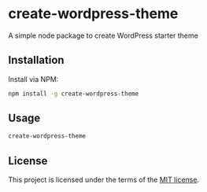 # create-wordpress-theme
A simple node package to create WordPress starter theme

## Installation
Install via NPM:

```bash
npm install -g create-wordpress-theme

```

## Usage
```bash
create-wordpress-theme


```
## License

This project is licensed under the terms of the
[MIT license](/LICENSE).